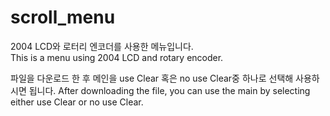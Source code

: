 # scroll_menu
2004 LCD와 로터리 엔코더를 사용한 메뉴입니다.  
This is a menu using 2004 LCD and rotary encoder.

파일을 다운로드 한 후 메인을 use Clear 혹은 no use Clear중 하나로 선택해 사용하시면 됩니다.
After downloading the file, you can use the main by selecting either use Clear or no use Clear.
